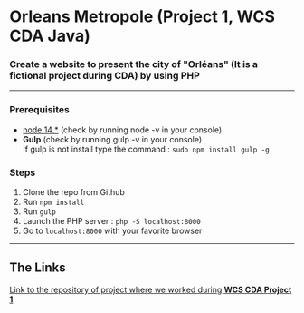 <h1>Orleans Metropole (Project 1, WCS CDA Java)</h1>

### Create a website to present the city of "Orléans" (It is a fictional project during CDA) by using PHP


---

### Prerequisites

* <a href="https://nodejs.org/">node 14.*</a> (check by running node -v in your console)
* <b>Gulp</b> (check by running gulp -v in your console)<br/>
    If gulp is not install type the command : `sudo npm install gulp -g`

### Steps

1. Clone the repo from Github
2. Run `npm install`
3. Run `gulp`
4. Launch the PHP server : `php -S localhost:8000`
5. Go to `localhost:8000` with your favorite browser

---

## The Links

<a href="https://github.com/RaphaelBS-WCS/CDA-Projet1">Link to the repository of project where we worked during <b>WCS CDA Project 1</b></a>
